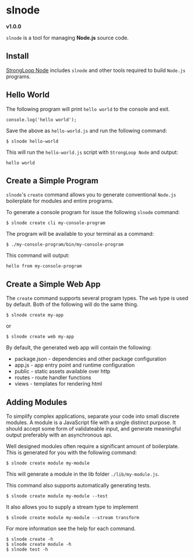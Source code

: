 # slnode 
**v1.0.0**

`slnode` is a tool for managing **Node.js** source code.

## Install

[StrongLoop Node](http://strongloop.com/products#downloads) includes `slnode` and other tools required to build `Node.js` programs.

## Hello World

The following program will print `hello world` to the console and exit.

    console.log('hello world');
    
Save the above as `hello-world.js` and run the following command:

    $ slnode hello-world
    
This will run the `hello-world.js` script with `StrongLoop Node` and output:

    hello world
    
## Create a Simple Program

`slnode`'s `create` command allows you to generate conventional `Node.js` boilerplate for modules and entire programs.

To generate a console program for issue the following `slnode` command:

    $ slnode create cli my-console-program

The program will be available to your terminal as a command:

    $ ./my-console-program/bin/my-console-program

This command will output:

    hello from my-console-program

## Create a Simple Web App

The `create` command supports several program types. The `web` type is used by default. Both of the following will do the same thing.

    $ slnode create my-app
    
or

    $ slnode create web my-app
    
By default, the generated web app will contain the following:

 - package.json - dependencies and other package configuration
 - app.js       - app entry point and runtime configuration
 - public       - static assets available over http
 - routes       - route handler functions
 - views        - templates for rendering html
 
## Adding Modules

To simplify complex applications, separate your code into small discrete modules. A module is a JavaScript file with a single distinct purpose. It should accept some form of validateable input, and generate meaningful output preferably with an asynchronous api.

Well designed modules often require a significant amount of boilerplate. This is generated for you with the following command:
    
    $ slnode create module my-module
    
This will generate a module in the lib folder `./lib/my-module.js`.

This command also supports automatically generating tests.

    $ slnode create module my-module --test

It also allows you to supply a stream type to implement

    $ slnode create module my-module --stream transform

For more information see the help for each command.

    $ slnode create -h
    $ slnode create module -h
    $ slnode test -h